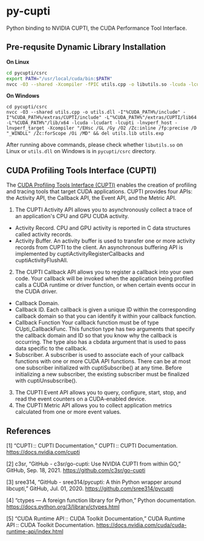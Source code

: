 # py-cupti

Python binding to NVIDIA CUPTI, the CUDA Performance Tool Interface.

## Pre-requsite Dynamic Library Installation 

**On Linux**

```bash
cd pycupti/csrc 
export PATH="/usr/local/cuda/bin:$PATH" 
nvcc -O3 --shared -Xcompiler -fPIC utils.cpp -o libutils.so -lcuda -lcudart -lcupti -lnvperf_host -lnvperf_target 
```

**On Windows**

```console
cd pycupti/csrc 
nvcc -O3 --shared utils.cpp -o utils.dll -I"%CUDA_PATH%/include" -I"%CUDA_PATH%/extras/CUPTI/include" -L"%CUDA_PATH%"/extras/CUPTI/lib64 -L"%CUDA_PATH%"/lib/x64 -lcuda -lcudart -lcupti -lnvperf_host -lnvperf_target -Xcompiler "/EHsc /GL /Gy /O2 /Zc:inline /fp:precise /D "_WINDLL" /Zc:forScope /Oi /MD" && del utils.lib utils.exp 
```

After running above commands, please check whether  `libutils.so` on Linux or `utils.dll` on Windows is in `pycupti/csrc` directory. 

## CUDA Profiling Tools Interface (CUPTI) 

The [CUDA Profiling Tools Interface (CUPTI)](https://docs.nvidia.com/cupti/Cupti/index.html) enables the creation of profiling and tracing tools that target CUDA applications. CUPTI provides four APIs: the Activity API, the Callback API, the Event API, and the Metric API.
1. The CUPTI Activity API allows you to asynchronously collect a trace of an application's CPU and GPU CUDA activity.
  - Activity Record. CPU and GPU activity is reported in C data structures called activity records.
  - Activity Buffer. An activity buffer is used to transfer one or more activity records from CUPTI to the client. An asynchronous buffering API is implemented by cuptiActivityRegisterCallbacks and cuptiActivityFlushAll.
2. The CUPTI Callback API allows you to register a callback into your own code. Your callback will be invoked when the application being profiled calls a CUDA runtime or driver function, or when certain events occur in the CUDA driver.
  - Callback Domain.
  - Callback ID. Each callback is given a unique ID within the corresponding callback domain so that you can identify it within your callback function.
  - Callback Function
    Your callback function must be of type CUpti_CallbackFunc. This function type has two arguments that specify the callback domain and ID so that you know why the callback is occurring. The type also has a cbdata argument that is used to pass data specific to the callback.
  - Subscriber. A subscriber is used to associate each of your callback functions with one or more CUDA API functions. There can be at most one subscriber initialized with cuptiSubscribe() at any time. Before initializing a new subscriber, the existing subscriber must be finalized with cuptiUnsubscribe().
3. The CUPTI Event API allows you to query, configure, start, stop, and read the event counters on a CUDA-enabled device.
4. The CUPTI Metric API allows you to collect application metrics calculated from one or more event values. 

## References 

<a id="1">[1]</a> “CUPTI :: CUPTI Documentation,” CUPTI :: CUPTI Documentation. https://docs.nvidia.com/cupti 

<a id="2">[2]</a> c3sr, “GitHub - c3sr/go-cupti: Use NVIDIA CUPTI from within GO,” GitHub, Sep. 18, 2021. https://github.com/c3sr/go-cupti 

<a id="3">[3]</a> sree314, “GitHub - sree314/pycupti: A thin Python wrapper around libcupti,” GitHub, Jul. 01, 2020. https://github.com/sree314/pycupti 

<a id="4">[4]</a> “ctypes — A foreign function library for Python,” Python documentation. https://docs.python.org/3/library/ctypes.html 

<a id="5">[5]</a> “CUDA Runtime API :: CUDA Toolkit Documentation,” CUDA Runtime API :: CUDA Toolkit Documentation. https://docs.nvidia.com/cuda/cuda-runtime-api/index.html 
